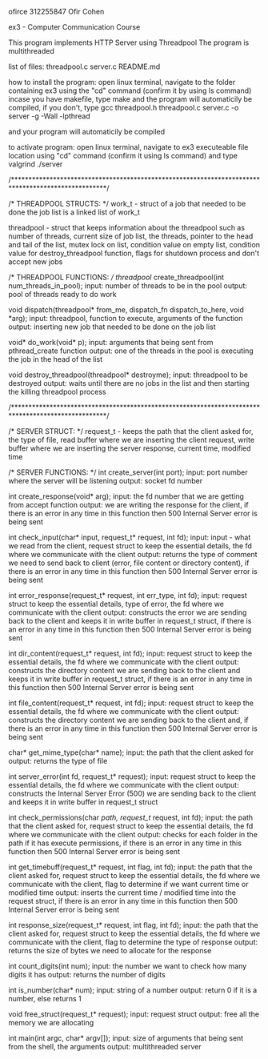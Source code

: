 ofirce
312255847 Ofir Cohen

ex3 - Computer Communication Course

This program implements HTTP Server using Threadpool
The program is multithreaded

list of files:
threadpool.c
server.c
README.md

how to install the program:
open linux terminal, navigate to the folder containing ex3
using the "cd" command (confirm it by using ls command)
incase you have makefile, type make and the program will
automaticily be compiled, if you don't, type 
gcc threadpool.h threadpool.c server.c -o server -g -Wall -lpthread

and your program will automaticily be compiled

to activate program:
open linux terminal, navigate to ex3 executeable file
location using "cd" command (confirm it using ls command) and type
valgrind ./server <port> <pool-size> <max-number-of-request>


/***************************************************************************************************/

/* THREADPOOL STRUCTS: */
work_t - struct of a job that needed to be done
the job list is a linked list of work_t

threadpool - struct that keeps information about the threadpool such as number of threads,
             current size of job list, the threads, pointer to the head and tail of the list,
             mutex lock on list, condition value on empty list, condition value for destroy_threadpool function, flags for shutdown process and don't accept new jobs


/* THREADPOOL FUNCTIONS: */
threadpool* create_threadpool(int num_threads_in_pool);
input: number of threads to be in the pool
output: pool of threads ready to do work


void dispatch(threadpool* from_me, dispatch_fn dispatch_to_here, void *arg);
input: threadpool, function to execute, arguments of the function
output: inserting new job that needed to be done on the job list


void* do_work(void* p);
input: arguments that being sent from pthread_create function
output: one of the threads in the pool is executing the job in the head of the list


void destroy_threadpool(threadpool* destroyme);
input: threadpool to be destroyed
output: waits until there are no jobs in the list and then starting the killing threadpool process


/***************************************************************************************************/

/* SERVER STRUCT: */
request_t - keeps the path that the client asked for, the type of file, read buffer where we are inserting the client request, write buffer where we are inserting the server response, current time, modified time


/* SERVER FUNCTIONS: */
int create_server(int port);
input: port number where the server will be listening
output: socket fd number


int create_response(void* arg);
input: the fd number that we are getting from accept function
output: we are writing the response for the client, if there is an error in any time in this function then 500 Internal Server error is being sent


int check_input(char* input, request_t* request, int fd);
input: input - what we read from the client, request struct to keep the essential details, the fd where we communicate with the client
output: returns the type of comment we need to send back to client (error, file content or directory content), if there is an error in any time in this function then 500 Internal Server error is being sent


int error_response(request_t* request, int err_type, int fd);
input: request struct to keep the essential details, type of error, the fd where we communicate with the client
output: constructs the error we are sending back to the client and keeps it in write buffer in request_t struct, if there is an error in any time in this function then 500 Internal Server error is being sent


int dir_content(request_t* request, int fd);
input: request struct to keep the essential details, the fd where we communicate with the client 
output: constructs the directory content we are sending back to the client and keeps it in write buffer in request_t struct, if there is an error in any time in this function then 500 Internal Server error is being sent


int file_content(request_t* request, int fd);
input: request struct to keep the essential details, the fd where we communicate with the client 
output: constructs the directory content we are sending back to the client and, if there is an error in any time in this function then 500 Internal Server error is being sent


char* get_mime_type(char* name);
input: the path that the client asked for
output: returns the type of file


int server_error(int fd, request_t* request);
input: request struct to keep the essential details, the fd where we communicate with the client 
output: constructs the Internal Server Error (500) we are sending back to the client and keeps it in write buffer in request_t struct


int check_permissions(char *path, request_t* request, int fd);
input: the path that the client asked for, request struct to keep the essential details, the fd where we communicate with the client
output: checks for each folder in the path if it has execute permissions, if there is an error in any time in this function then 500 Internal Server error is being sent


int get_timebuff(request_t* request, int flag, int fd);
input: the path that the client asked for, request struct to keep the essential details, the fd where we communicate with the client, flag to determine if we want current time or modified time
output: inserts the current time / modified time into the request struct, if there is an error in any time in this function then 500 Internal Server error is being sent


int response_size(request_t* request, int flag, int fd);
input: the path that the client asked for, request struct to keep the essential details, the fd where we communicate with the client, flag to determine the type of response
output: returns the size of bytes we need to allocate for the response


int count_digits(int num);
input: the number we want to check how many digits it has
output: returns the number of digits


int is_number(char* num);
input: string of a number
output: return 0 if it is a number, else returns 1


void free_struct(request_t* request);
input: request struct
output: free all the memory we are allocating


int main(int argc, char* argv[]);
input: size of arguments that being sent from the shell, the arguments
output: multithreaded server
